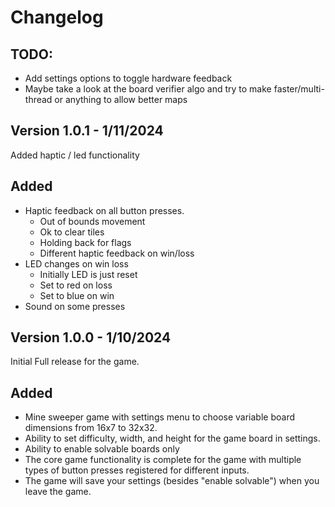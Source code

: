 
# Changelog
## TODO:
- Add settings options to toggle hardware feedback
- Maybe take a look at the board verifier algo and try to make faster/multi-thread or anything to allow better maps

## Version 1.0.1 - 1/11/2024

Added haptic / led functionality

## Added
- Haptic feedback on all button presses.
    - Out of bounds movement
    - Ok to clear tiles
    - Holding back for flags
    - Different haptic feedback on win/loss
- LED changes on win loss
    - Initially LED is just reset
    - Set to red on loss
    - Set to blue on win
- Sound on some presses

## Version 1.0.0 - 1/10/2024

Initial Full release for the game.

## Added
- Mine sweeper game with settings menu to choose variable board dimensions from 16x7 to 32x32.
- Ability to set difficulty, width, and height for the game board in settings.
- Ability to enable solvable boards only
- The core game functionality is complete for the game with multiple types of button presses registered for different inputs.
- The game will save your settings (besides "enable solvable") when you leave the game.
